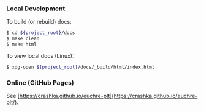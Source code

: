 ### Local Development

To build (or rebuild) docs:

``` bash
$ cd ${project_root}/docs
$ make clean
$ make html
```

To view local docs (Linux):

``` bash
$ xdg-open ${project_root}/docs/_build/html/index.html
```

### Online (GitHub Pages)

See [https://crashka.github.io/euchre-plt](https://crashka.github.io/euchre-plt/).
